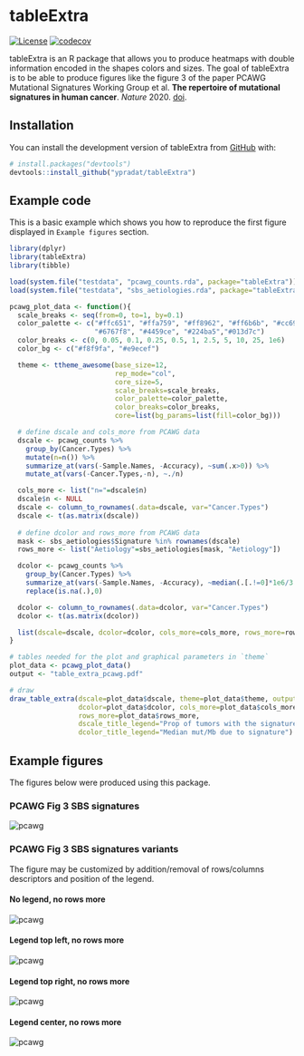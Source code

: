 # tableExtra

[![License](https://img.shields.io/badge/License-Apache%202.0-blue.svg)](https://opensource.org/licenses/Apache-2.0)
[![codecov](https://codecov.io/gh/ypradat/tableExtra/branch/master/graph/badge.svg?token=5MVDZ2NHEI)](https://app.codecov.io/gh/ypradat/tableExtra)

tableExtra is an R package that allows you to produce heatmaps with double information encoded in the shapes colors and
sizes. The goal of tableExtra is to be able to produce figures like the figure 3 of the paper PCAWG Mutational
Signatures Working Group et al. **The repertoire of mutational signatures in human cancer**. *Nature* 2020.
[doi](https://www.nature.com/articles/s41586-020-1943-3).

## Installation

You can install the development version of tableExtra from [GitHub](https://github.com/) with:

``` r
# install.packages("devtools")
devtools::install_github("ypradat/tableExtra")
```

## Example code

This is a basic example which shows you how to reproduce the first figure displayed in `Example figures` section.

``` r
library(dplyr)
library(tableExtra)
library(tibble)

load(system.file("testdata", "pcawg_counts.rda", package="tableExtra"))
load(system.file("testdata", "sbs_aetiologies.rda", package="tableExtra"))

pcawg_plot_data <- function(){
  scale_breaks <- seq(from=0, to=1, by=0.1)
  color_palette <- c("#ffc651", "#ffa759", "#ff8962", "#ff6b6b", "#cc6999", "#9968c8", 
                     "#6767f8", "#4459ce", "#224ba5","#013d7c")
  color_breaks <- c(0, 0.05, 0.1, 0.25, 0.5, 1, 2.5, 5, 10, 25, 1e6)
  color_bg <- c("#f8f9fa", "#e9ecef")

  theme <- ttheme_awesome(base_size=12,
                          rep_mode="col",
                          core_size=5, 
                          scale_breaks=scale_breaks,
                          color_palette=color_palette, 
                          color_breaks=color_breaks, 
                          core=list(bg_params=list(fill=color_bg)))

  # define dscale and cols_more from PCAWG data
  dscale <- pcawg_counts %>%
    group_by(Cancer.Types) %>%
    mutate(n=n()) %>%
    summarize_at(vars(-Sample.Names, -Accuracy), ~sum(.x>0)) %>%
    mutate_at(vars(-Cancer.Types,-n), ~./n)

  cols_more <- list("n="=dscale$n)
  dscale$n <- NULL
  dscale <- column_to_rownames(.data=dscale, var="Cancer.Types")
  dscale <- t(as.matrix(dscale))
  
  # define dcolor and rows_more from PCAWG data
  mask <- sbs_aetiologies$Signature %in% rownames(dscale)
  rows_more <- list("Aetiology"=sbs_aetiologies[mask, "Aetiology"])

  dcolor <- pcawg_counts %>%
    group_by(Cancer.Types) %>%
    summarize_at(vars(-Sample.Names, -Accuracy), ~median(.[.!=0]*1e6/3.2e9)) %>%
    replace(is.na(.),0)

  dcolor <- column_to_rownames(.data=dcolor, var="Cancer.Types")
  dcolor <- t(as.matrix(dcolor))

  list(dscale=dscale, dcolor=dcolor, cols_more=cols_more, rows_more=rows_more, theme=theme)
}

# tables needed for the plot and graphical parameters in `theme`
plot_data <- pcawg_plot_data()
output <- "table_extra_pcawg.pdf"

# draw
draw_table_extra(dscale=plot_data$dscale, theme=plot_data$theme, output=output,
                 dcolor=plot_data$dcolor, cols_more=plot_data$cols_more,
                 rows_more=plot_data$rows_more,
                 dscale_title_legend="Prop of tumors with the signature",
                 dcolor_title_legend="Median mut/Mb due to signature")
```

## Example figures

The figures below were produced using this package.

### PCAWG Fig 3 SBS signatures

![pcawg](assets/table_extra_pcawg.png)

### PCAWG Fig 3 SBS signatures variants

The figure may be customized by addition/removal of rows/columns descriptors and position of the legend.

#### No legend, no rows more

![pcawg](assets/table_extra_pcawg_no_rows_more_no_legend.png)

#### Legend top left, no rows more

![pcawg](assets/table_extra_pcawg_no_rows_more_legend_top_left.png)

#### Legend top right, no rows more

![pcawg](assets/table_extra_pcawg_no_rows_more_legend_top_right.png)

#### Legend center, no rows more

![pcawg](assets/table_extra_pcawg_no_rows_more_legend_center.png)
